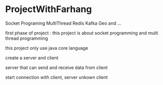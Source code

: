# ProjectWithFarhang
Socket Programing MultiThread  Redis Kafka Geo and ...

first phase of project : 
this project is about socket programming and multi thread programming

this project only use java core language

create a server and client

server that can send and receive data from client

start connection with client, server unkown client



